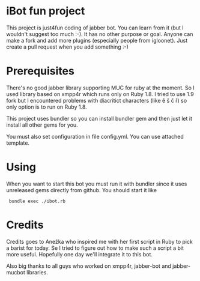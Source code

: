 iBot fun project
================

This project is just4fun coding of jabber bot. You can learn from it (but I wouldn't suggest too much :-). It has
no other purpose or goal. Anyone can make a fork and add more plugins (especially people from igloonet). Just
create a pull request when you add something :-)

Prerequisites
=============

There's no good jabber library supporting MUC for ruby at the moment. So I used library based on xmpp4r which
runs only on Ruby 1.8. I tried to use 1.9 fork but I encountered problems with diacritict characters (like
ě š č ř) so only option is to run on Ruby 1.8.

This project uses bundler so you can install bundler gem and then just let it install all other gems for you.

You must also set configuration in file config.yml. You can use attached template.

Using
=====

When you want to start this bot you must run it with bundler since it uses unreleased gems directly from github.
You should start it like

``` bundle exec ./ibot.rb```

Credits
=======

Credits goes to Anežka who inspired me with her first script in Ruby to pick a barist for today. Se I tried to figure
out how to make such a script a bit more useful. Hopefully one day we'll integrate it to this bot.

Also big thanks to all guys who worked on xmpp4r, jabber-bot and jabber-mucbot libraries.
